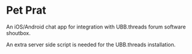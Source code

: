 Pet Prat
========

An iOS/Android chat app for integration with UBB.threads forum software shoutbox.

An extra server side script is needed for the UBB.threads installation.

